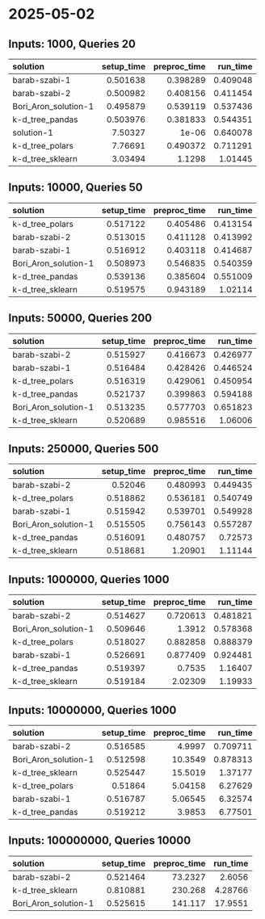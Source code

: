 # 2025-05-02

## Inputs: 1000, Queries 20

| solution             |   setup_time |   preproc_time |   run_time |
|:---------------------|-------------:|---------------:|-----------:|
| barab-szabi-1        |     0.501638 |       0.398289 |   0.409048 |
| barab-szabi-2        |     0.500982 |       0.408156 |   0.411454 |
| Bori_Aron_solution-1 |     0.495879 |       0.539119 |   0.537436 |
| k-d_tree_pandas      |     0.503976 |       0.381833 |   0.544351 |
| solution-1           |     7.50327  |       1e-06    |   0.640078 |
| k-d_tree_polars      |     7.76691  |       0.490372 |   0.711291 |
| k-d_tree_sklearn     |     3.03494  |       1.1298   |   1.01445  |

## Inputs: 10000, Queries 50

| solution             |   setup_time |   preproc_time |   run_time |
|:---------------------|-------------:|---------------:|-----------:|
| k-d_tree_polars      |     0.517122 |       0.405486 |   0.413154 |
| barab-szabi-2        |     0.513015 |       0.411128 |   0.413992 |
| barab-szabi-1        |     0.516912 |       0.403118 |   0.414687 |
| Bori_Aron_solution-1 |     0.508973 |       0.546835 |   0.540359 |
| k-d_tree_pandas      |     0.539136 |       0.385604 |   0.551009 |
| k-d_tree_sklearn     |     0.519575 |       0.943189 |   1.02114  |

## Inputs: 50000, Queries 200

| solution             |   setup_time |   preproc_time |   run_time |
|:---------------------|-------------:|---------------:|-----------:|
| barab-szabi-2        |     0.515927 |       0.416673 |   0.426977 |
| barab-szabi-1        |     0.516484 |       0.428426 |   0.446524 |
| k-d_tree_polars      |     0.516319 |       0.429061 |   0.450954 |
| k-d_tree_pandas      |     0.521737 |       0.399863 |   0.594188 |
| Bori_Aron_solution-1 |     0.513235 |       0.577703 |   0.651823 |
| k-d_tree_sklearn     |     0.520689 |       0.985516 |   1.06006  |

## Inputs: 250000, Queries 500

| solution             |   setup_time |   preproc_time |   run_time |
|:---------------------|-------------:|---------------:|-----------:|
| barab-szabi-2        |     0.52046  |       0.480993 |   0.449435 |
| k-d_tree_polars      |     0.518862 |       0.536181 |   0.540749 |
| barab-szabi-1        |     0.515942 |       0.539701 |   0.549928 |
| Bori_Aron_solution-1 |     0.515505 |       0.756143 |   0.557287 |
| k-d_tree_pandas      |     0.516091 |       0.480757 |   0.72573  |
| k-d_tree_sklearn     |     0.518681 |       1.20901  |   1.11144  |

## Inputs: 1000000, Queries 1000

| solution             |   setup_time |   preproc_time |   run_time |
|:---------------------|-------------:|---------------:|-----------:|
| barab-szabi-2        |     0.514627 |       0.720613 |   0.481821 |
| Bori_Aron_solution-1 |     0.509646 |       1.3912   |   0.578368 |
| k-d_tree_polars      |     0.518027 |       0.882858 |   0.888379 |
| barab-szabi-1        |     0.526691 |       0.877409 |   0.924481 |
| k-d_tree_pandas      |     0.519397 |       0.7535   |   1.16407  |
| k-d_tree_sklearn     |     0.519184 |       2.02309  |   1.19933  |

## Inputs: 10000000, Queries 1000

| solution             |   setup_time |   preproc_time |   run_time |
|:---------------------|-------------:|---------------:|-----------:|
| barab-szabi-2        |     0.516585 |        4.9997  |   0.709711 |
| Bori_Aron_solution-1 |     0.512598 |       10.3549  |   0.878313 |
| k-d_tree_sklearn     |     0.525447 |       15.5019  |   1.37177  |
| k-d_tree_polars      |     0.51864  |        5.04158 |   6.27629  |
| barab-szabi-1        |     0.516787 |        5.06545 |   6.32574  |
| k-d_tree_pandas      |     0.519212 |        3.9853  |   6.77501  |

## Inputs: 100000000, Queries 10000

| solution             |   setup_time |   preproc_time |   run_time |
|:---------------------|-------------:|---------------:|-----------:|
| barab-szabi-2        |     0.521464 |        73.2327 |    2.6056  |
| k-d_tree_sklearn     |     0.810881 |       230.268  |    4.28766 |
| Bori_Aron_solution-1 |     0.525615 |       141.117  |   17.9551  |